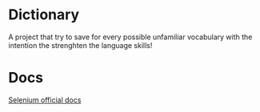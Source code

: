 # Dictionary

A project that try to save for every possible unfamiliar vocabulary with the intention the strenghten the language skills!

# Docs

[Selenium official docs](https://selenium-python.readthedocs.io/)